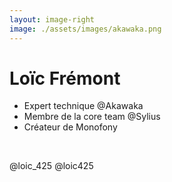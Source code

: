 ```yaml
---
layout: image-right
image: ./assets/images/akawaka.png
---
```


# Loïc Frémont

* Expert technique @Akawaka
* Membre de la core team @Sylius
* Créateur de Monofony

<br />

<uim-twitter class="text-3xl text-blue-400 mx-2 my--2" /> @loic_425 
<uim-github class="text-3xl text-black-400 mx-2 my--2" /> @loic425
